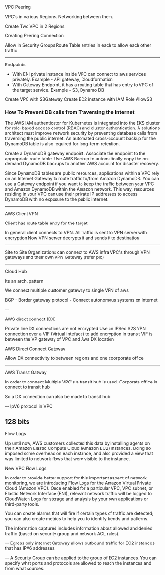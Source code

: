 VPC Peering

VPC's in various Regions. Networking between them.

Create Two VPC in 2 Regions

Creating Peering Connection

Allow in Security Groups
Route Table entries in each to allow each other traffic

-----

Endpoints

* With ENI private instance inside VPC can connect to aws services privately.
    Example - API gateway, Cloudformation
* With Gateway Endpoint, it has a routing table that has entry to VPC of the target service.
    Example - S3, Dynamo DB

Create VPC with S3Gateway
Create EC2 instance with IAM Role AllowS3

### How To Prevent DB calls from Traversing the Internet
The AWS IAM authenticator for Kubernetes is integrated into the EKS cluster for role-based access control (RBAC) and cluster authentication. A solutions architect must improve network security by preventing database calls from traversing the public internet. An automated cross-account backup for the DynamoDB table is also required for long-term retention.


Create a DynamoDB gateway endpoint. Associate the endpoint to the appropriate route table. Use AWS Backup to automatically copy the on-demand DynamoDB backups to another AWS account for disaster recovery.

Since DynamoDB tables are public resources, applications within a VPC rely on an Internet Gateway to route traffic to/from Amazon DynamoDB. You can use a Gateway endpoint if you want to keep the traffic between your VPC and Amazon DynamoDB within the Amazon network. This way, resources residing in your VPC can use their private IP addresses to access DynamoDB with no exposure to the public internet.

---

AWS Client VPN

Client has route table entry for the target

In general client connects to VPN. All traffic is sent to VPN server with encryption
Now VPN server decrypts it and sends it to destination

---

Site to Site
Organizations can connect to AWS infra VPC's through VPN gateways and their own VPN Gateway (refer pic)

---

Cloud Hub

Its an arch. pattern

We connect multiple customer gateway to single VPN of aws

BGP - Border gateway protocol - Connect autonomous systems on internet

--

AWS direct connect (DX)

Private line
DX connections are not encrypted
Use an IPSec S2S VPN connection over a VIF (Virtual inteface) to add encryption in transit
VIF is between the VP gateway of VPC and Aws DX location

AWS Direct Connect Gateway

Allow DX connectivity to between regions and one coorporate office

---

AWS Transit Gatway

In order to connect Multiple VPC's a transit hub is used.
Corporate office is connect to transit hub

So a DX connection can also be made to transit hub

--
IpV6 protocol in VPC

128 bits
--
Flow Logs

Up until now, AWS customers collected this data by installing agents on their Amazon Elastic Compute Cloud (Amazon EC2) instances. Doing so imposed some overhead on each instance, and also provided a view that was limited to network flows that were visible to the instance.

New VPC Flow Logs

In order to provide better support for this important aspect of network monitoring, we are introducing Flow Logs for the Amazon Virtual Private Cloud (Amazon VPC).  Once enabled for a particular VPC, VPC subnet, or Elastic Network Interface (ENI), relevant network traffic will be logged to CloudWatch Logs for storage and analysis by your own applications or third-party tools.

You can create alarms that will fire if certain types of traffic are detected; you can also create metrics to help you to identify trends and patterns.

The information captured includes information about allowed and denied traffic (based on security group and network ACL rules). 

--
Egress only internet Gateway allows outbound traffic for EC2 instances that has IPV6 addresses

--
A Security Group can be applied to the group of EC2 instances. You can specify what ports and protocols are allowed to reach the instances and from what sources.
